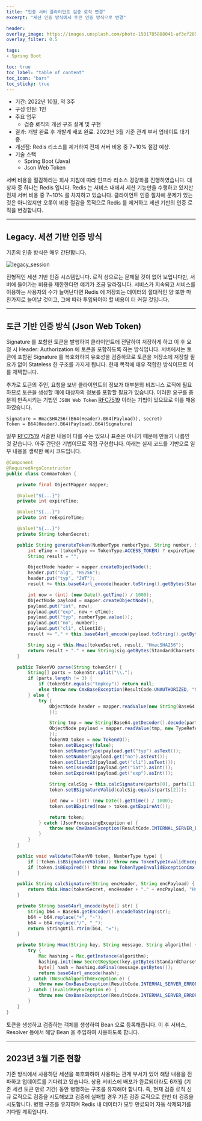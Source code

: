 ```yaml
---
title: "인증 서버 클라이언트 검증 로직 변경"
excerpt: "세션 인증 방식에서 토큰 인증 방식으로 변경"

header:
overlay_image: https://images.unsplash.com/photo-1501785888041-af3ef285b470?ixlib=rb-1.2.1&ixid=eyJhcHBfaWQiOjEyMDd9&auto=format&fit=crop&w=1350&q=80
overlay_filter: 0.5

tags:
- Spring Boot

toc: true
toc_label: "table of content"
toc_icon: "bars"
toc_sticky: true
---
```


- 기간: 2022년 10월, 약 3주
- 구성 인원: 1인
- 주요 업무
    - 검증 로직의 개선 구조 설계 및 구현
- 결과: 개발 완료 후 개발계 배포 완료. 2023년 3월 기준 관계 부서 업데이트 대기 중.
- 개선점: Redis 리소스를 제거하여 전체 서버 비용 중 7~10% 절감 예상.
- 기술 스택
    - Spring Boot (Java)
    - Json Web Token

서버 비용을 절감하라는 회사 지침에 따라 인프라 리소스 경량화를 진행하였습니다. 대상자 중 하나는 Redis 입니다. Redis 는 서비스 내에서 세션 기능만을 수행하고 있지만 전체 서버 비용 중 7~10% 를
차지하고 있습니다. 클라이언트 인증 절차에 문제가 있는 것은 아니었지만 오롯이 비용 절감을 목적으로 Redis 를 제거하고 세션 기반의 인증 로직을 변경합니다.

---

## Legacy. 세션 기반 인증 방식

기존의 인증 방식은 매우 간단합니다.

![legacy_session](/images/jwt/1.png)

전형적인 세션 기반 인증 시스템입니다. 로직 상으로는 문제될 것이 없어 보입니다만, 서버에 들어가는 비용을 제한한다면 얘기가 조금 달라집니다. 서비스가 지속되고 서비스를 이용하는 사용자의 수가 늘어난다면 Redis
에 저장되는 데이터의 절대적인 양 또한 마찬가지로 늘어날 것이고, 그에 따라 투입되어야 할 비용이 더 커질 것입니다.

---

## 토큰 기반 인증 방식 (Json Web Token)

Signature 를 포함한 토큰을 발행하여 클라이언트에 전달하여 저장하게 하고 이 후 요청 시 Header: Authorization 에 토큰을 포함하도록 하는 방식입니다. 서버에서는 토큰에 포함된
Signature 를 복호화하여 유효성을 검증하므로 토큰을 저장소에 저장할 필요가 없어 Stateless 한 구조를 가지게 됩니다. 현재 목적에 매우 적합한 방식이므로 이를 채택합니다.

추가로 토큰의 주인, 요청을 보낸 클라이언트의 정보가 대부분의 비즈니스 로직에 필요하므로 토큰을 생성할 때에 대상자의 정보를 포함할 필요가 있습니다. 이러한 요구를 충분히 만족시키는
기법인 `JSON Web Token` [RFC7519](https://datatracker.ietf.org/doc/html/rfc7519) 이라는 기법이 있으므로 이를 채용하였습니다.

```
Signature = HmacSHA256((B64(Header).B64(Payload)), secret)
Token = B64(Header).B64(Payload).B64(Signature)
```

일부 [RFC7519](https://datatracker.ietf.org/doc/html/rfc7519) 서술한 내용이 다를 수는 있으나 표준은 아니기 때문에 만들기 나름인 것 같습니다.
아주 간단한 기법이므로 직접 구현합니다. 아래는 실제 코드를 기반으로 일부 내용을 생략한 예시 코드입니다.

```java
@Component
@RequiredArgsConstructor
public class CommaxToken {

    private final ObjectMapper mapper;

    @Value("${...}")
    private int expireTime;

    @Value("${...}")
    private int reExpireTime;

    @Value("${...}")
    private String tokenSecret;

    public String generateToken(NumberType numberType, String number, String clientId, TokenType tokenType) {
        int eTime = (tokenType == TokenType.ACCESS_TOKEN) ? expireTime : reExpireTime;
        String result = "";

        ObjectNode header = mapper.createObjectNode();
        header.put("alg", "HS256");
        header.put("typ", "JWT");
        result += this.base64url_encode(header.toString().getBytes(StandardCharsets.UTF_8));

        int now = (int) (new Date().getTime() / 1000);
        ObjectNode payload = mapper.createObjectNode();
        payload.put("iat", now);
        payload.put("exp", now + eTime);
        payload.put("typ", numberType.value());
        payload.put("no", number);
        payload.put("cli", clientId);
        result += "." + this.base64url_encode(payload.toString().getBytes(StandardCharsets.UTF_8));

        String sig = this.Hmac(tokenSecret, result, "HmacSHA256");
        return result + "." + new String(sig.getBytes(StandardCharsets.UTF_8));
    }

    public TokenVO parse(String tokenStr) {
        String[] parts = tokenStr.split("\\.");
        if (parts.length != 3) {
            if (tokenStr.equals("tmpkey")) return null;
            else throw new CmxBaseException(ResultCode.UNAUTHORIZED, "Not a valid JWT Token (invalid structure");
        } else {
            try {
                ObjectNode header = mapper.readValue(new String(Base64.getDecoder().decode(parts[0].getBytes(StandardCharsets.UTF_8))), new TypeReference<ObjectNode>() {
                });

                String tmp = new String(Base64.getDecoder().decode(parts[1]));
                ObjectNode payload = mapper.readValue(tmp, new TypeReference<ObjectNode>() {
                });
                TokenVO token = new TokenVO();
                token.setBLegacy(false);
                token.setNumberType(payload.get("typ").asText());
                token.setNumber(payload.get("no").asText());
                token.setClientId(payload.get("cli").asText());
                token.setIssuedAt(payload.get("iat").asInt());
                token.setExpireAt(payload.get("exp").asInt());

                String calcSig = this.calcSignature(parts[0], parts[1]);
                token.setBSignatureValid(calcSig.equals(parts[2]));

                int now = (int) (new Date().getTime() / 1000);
                token.setBExpired(now > token.getExpireAt());

                return token;
            } catch (JsonProcessingException e) {
                throw new CmxBaseException(ResultCode.INTERNAL_SERVER_ERROR, "Json parse error");
            }
        }
    }

    public void validate(TokenVO token, NumberType type) {
        if (!token.isBSignatureValid()) throw new TokenTypeInvalidExceptionCmx("Token signature validation failed");
        if (token.isBExpired()) throw new TokenTypeInvalidExceptionCmx("Expired token");
    }

    public String calcSignature(String encHeader, String encPayload) {
        return this.Hmac(tokenSecret, encHeader + "." + encPayload, "HmacSHA256");
    }

    private String base64url_encode(byte[] str) {
        String b64 = Base64.getEncoder().encodeToString(str);
        b64 = b64.replace("+", "-");
        b64 = b64.replace("/", "_");
        return StringUtil.rtrim(b64, "=");
    }

    private String Hmac(String key, String message, String algorithm) {
        try {
            Mac hashing = Mac.getInstance(algorithm);
            hashing.init(new SecretKeySpec(key.getBytes(StandardCharsets.UTF_8), algorithm));
            byte[] hash = hashing.doFinal(message.getBytes());
            return base64url_encode(hash);
        } catch (NoSuchAlgorithmException e) {
            throw new CmxBaseException(ResultCode.INTERNAL_SERVER_ERROR, "Internal Server Error: cannot generate token with algorithm: " + algorithm);
        } catch (InvalidKeyException e) {
            throw new CmxBaseException(ResultCode.INTERNAL_SERVER_ERROR, "Invalid Key");
        }
    }
}
```

토큰을 생성하고 검증하는 객체를 생성하여 Bean 으로 등록해줍니다. 
이 후 서비스, Resolver 등에서 해당 Bean 을 주입하여 사용하도록 합니다.

---

## 2023년 3월 기준 현황

기존 방식에서 사용하던 세션을 복호화하여 사용하는 관계 부서가 있어 해당 내용을 전파하고 업데이트를 기다리고 있습니다.
상용 서비스에 배포가 완료되더라도 6개월 (기존 세션 토큰 만료 기간) 동안 병행하는 구조를 유지해야 합니다. 즉,
현재 검증 로직 신규 로직으로 검증을 시도해보고 검증에 실패할 경우 기존 검증 로직으로 한번 더 검증을 시도합니다.
병행 구조를 유지하며 Redis 내 데이터가 모두 만료되어 자동 삭제되기를 기다릴 계획입니다.